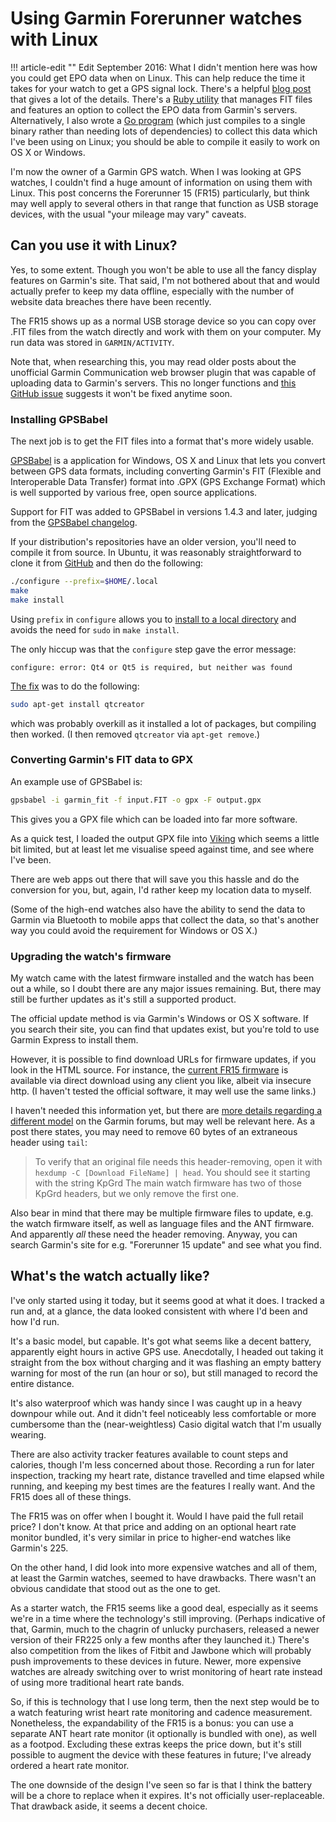 # Using Garmin Forerunner watches with Linux


!!! article-edit ""
    Edit September 2016: What I didn't mention here was how you could
    get EPO data when on Linux. This can help reduce the time it takes
    for your watch to get a GPS signal lock. There's a helpful
    [blog post](https://www.kluenter.de/2014/03/23/garmin-ephemeris-files-and-linux.html)
    that gives a lot of the details. There's a
    [Ruby utility](https://github.com/scrapper/postrunner/) that manages
    FIT files and features an option to collect the EPO data from
    Garmin's servers. Alternatively, I also wrote a [Go
    program](https://github.com/StevenMaude/armstrong) (which
    just compiles to a single binary rather than needing lots of
    dependencies) to collect this data which I've been using on Linux;
    you should be able to compile it easily to work on OS X or Windows.

I'm now the owner of a Garmin GPS watch. When I was looking at GPS
watches, I couldn't find a huge amount of information on using them with
Linux. This post concerns the Forerunner 15 (FR15) particularly, but
think may well apply to several others in that range that function as
USB storage devices, with the usual "your mileage may vary" caveats.

## Can you use it with Linux?

Yes, to some extent. Though you won't be able to use all the fancy
display features on Garmin's site. That said, I'm not bothered about
that and would actually prefer to keep my data offline, especially with
the number of website data breaches there have been recently.

The FR15 shows up as a normal USB storage device so you can copy over
.FIT files from the watch directly and work with them on your computer.
My run data was stored in `GARMIN/ACTIVITY`.

Note that, when researching this, you may read older posts about the
unofficial Garmin Communication web browser plugin that was capable of
uploading data to Garmin's servers.  This no longer functions and [this
GitHub issue](https://github.com/adiesner/GarminPlugin/issues/14)
suggests it won't be fixed anytime soon.

### Installing GPSBabel

The next job is to get the FIT files into a format that's more widely
usable.

[GPSBabel](https://www.gpsbabel.org/) is a application for Windows, OS X
and Linux that lets you convert between GPS data formats, including
converting Garmin's FIT (Flexible and Interoperable Data Transfer)
format into .GPX (GPS Exchange Format) which is well supported by
various free, open source applications.

Support for FIT was added to GPSBabel in versions 1.4.3 and later,
judging from the [GPSBabel
changelog](https://www.gpsbabel.org/changes.html).

If your distribution's repositories have an older version, you'll need
to compile it from source. In Ubuntu, it was reasonably straightforward
to clone it from [GitHub](https://github.com/gpsbabel/gpsbabel) and then
do the following:

```sh
./configure --prefix=$HOME/.local
make
make install
```

Using `prefix` in `configure` allows you to [install to a local
directory](https://unix.stackexchange.com/a/42569) and avoids the need
for `sudo` in `make install`.

The only hiccup was that the `configure` step gave the error message:

```console
configure: error: Qt4 or Qt5 is required, but neither was found
```

[The fix](https://stackoverflow.com/questions/16607003/qmake-could-not-find-a-qt-installation-of)
was to do the following:

```sh
sudo apt-get install qtcreator
```

which was probably overkill as it installed a lot of packages, but
compiling then worked. (I then removed `qtcreator` via `apt-get
remove`.)

### Converting Garmin's FIT data to GPX

An example use of GPSBabel is:

```sh
gpsbabel -i garmin_fit -f input.FIT -o gpx -F output.gpx
```

This gives you a GPX file which can be loaded into far more software. 

As a quick test, I loaded the output GPX file into
[Viking](https://github.com/viking-gps/viking) which seems a
little bit limited, but at least let me visualise speed against time,
and see where I've been.

There are web apps out there that will save you this hassle and do the
conversion for you, but, again, I'd rather keep my location data to
myself.

(Some of the high-end watches also have the ability to send the data to
Garmin via Bluetooth to mobile apps that collect the data, so that's
another way you could avoid the requirement for Windows or OS X.)

### Upgrading the watch's firmware

My watch came with the latest firmware installed and the watch has been
out a while, so I doubt there are any major issues remaining. But, there
may still be further updates as it's still a supported product.

The official update method is via Garmin's Windows or OS X software. If
you search their site, you can find that updates exist, but you're told
to use Garmin Express to install them.

However, it is possible to find download URLs for firmware updates, if
you look in the HTML source. For instance, the [current FR15
firmware](http://download.garmin.com/software/Forerunner15_270.rgn) is
available via direct download using any client you like, albeit via
insecure http. (I haven't tested the official software, it may well use
the same links.)

I haven't needed this information yet, but there are [more details
regarding a different
model](https://forums.garmin.com/archive/index.php/t-103787.html) on the
Garmin forums, but may well be relevant here. As a post there states,
you may need to remove 60 bytes of an extraneous header using `tail`:

> To verify that an original file needs this header-removing, open it
> with `hexdump -C [Download FileName] | head`. You should see it
> starting with the string KpGrd The main watch firmware has two of
> those KpGrd headers, but we only remove the first one.

Also bear in mind that there may be multiple firmware files to update,
e.g. the watch firmware itself, as well as language files and the ANT
firmware. And apparently *all* these need the header removing. Anyway,
you can search Garmin's site for e.g. "Forerunner 15 update" and see
what you find.
 
## What's the watch actually like?

I've only started using it today, but it seems good at what it does. I
tracked a run and, at a glance, the data looked consistent with where
I'd been and how I'd run.

It's a basic model, but capable. It's got what seems like a decent
battery, apparently eight hours in active GPS use. Anecdotally, I headed
out taking it straight from the box without charging and it was flashing
an empty battery warning for most of the run (an hour or so), but still
managed to record the entire distance.

It's also waterproof which was handy since I was caught up in a heavy
downpour while out. And it didn't feel noticeably less comfortable or
more cumbersome than the (near-weightless) Casio digital watch that I'm
usually wearing.

There are also activity tracker features available to count steps and
calories, though I'm less concerned about those. Recording a run for
later inspection, tracking my heart rate, distance travelled and time
elapsed while running, and keeping my best times are the features I
really want. And the FR15 does all of these things.

The FR15 was on offer when I bought it. Would I have paid the full
retail price? I don't know. At that price and adding on an optional
heart rate monitor bundled, it's very similar in price to higher-end
watches like Garmin's 225.

On the other hand, I did look into more expensive watches and all of
them, at least the Garmin watches, seemed to have drawbacks. There
wasn't an obvious candidate that stood out as the one to get.

As a starter watch, the FR15 seems like a good deal, especially as it
seems we're in a time where the technology's still improving. (Perhaps
indicative of that, Garmin, much to the chagrin of unlucky purchasers,
released a newer version of their FR225 only a few months after they
launched it.) There's also competition from the likes of Fitbit and
Jawbone which will probably push improvements to these devices in
future. Newer, more expensive watches are already switching over to
wrist monitoring of heart rate instead of using more traditional heart
rate bands.

So, if this is technology that I use long term, then the next step would
be to a watch featuring wrist heart rate monitoring and cadence
measurement. Nonetheless, the expandability of the FR15 is a bonus: you
can use a separate ANT heart rate monitor (it optionally is bundled with
one), as well as a footpod. Excluding these extras keeps the price down,
but it's still possible to augment the device with these features in
future; I've already ordered a heart rate monitor.

The one downside of the design I've seen so far is that I think the
battery will be a chore to replace when it expires. It's not officially
user-replaceable. That drawback aside, it seems a decent choice.

